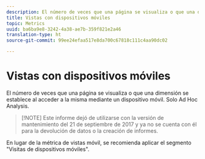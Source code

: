 ```yaml
---
description: El número de veces que una página se visualiza o que una dimensión se establece al acceder a la misma mediante un dispositivo móvil. Solo Ad Hoc Analysis.
title: Vistas con dispositivos móviles
topic: Metrics
uuid: ba6ba9e8-3242-4a38-ae7b-359f821e2a46
translation-type: ht
source-git-commit: 99ee24efaa517e8da700c67818c111c4aa90dc02

---
```



# Vistas con dispositivos móviles

El número de veces que una página se visualiza o que una dimensión se establece al acceder a la misma mediante un dispositivo móvil. Solo Ad Hoc Analysis.

> [!NOTE] Este informe dejó de utilizarse con la versión de mantenimiento del 21 de septiembre de 2017 y ya no se cuenta con él para la devolución de datos o la creación de informes.

En lugar de la métrica de vistas móvil, se recomienda aplicar el segmento &quot;Visitas de dispositivos móviles&quot;.

